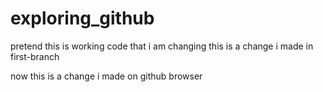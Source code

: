 # exploring_github
pretend this is working code that i am changing this is a change i made in first-branch

now this is a change i made on github browser



